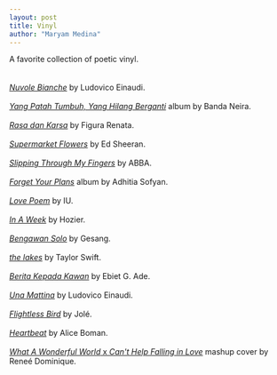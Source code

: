 ```yaml
---
layout: post
title: Vinyl
author: "Maryam Medina"
---
```


A favorite collection of poetic vinyl.
<br>
<br>
<br>
[*Nuvole Bianche*](https://youtu.be/VUCI-1vIbUo?si=QoETIYO47a89GZQT) by Ludovico Einaudi.
<br>
<br>
[*Yang Patah Tumbuh, Yang Hilang Berganti*](https://youtube.com/playlist?list=OLAK5uy_lfPlSGfD-nHHSF8nSaS5ugpbVnuXR23DY&si=MVfnosA-uZ2RdPu7) album by Banda Neira.
<br>
<br>
[*Rasa dan Karsa*](https://youtu.be/lLfni1MfGws?si=fsj0QKXTs5eHhb6t) by Figura Renata.
<br>
<br>
[*Supermarket Flowers*](https://youtu.be/bIB8EWqCPrQ?si=lSR1z1DBE0CUG2uF) by Ed Sheeran.
<br>
<br>
[*Slipping Through My Fingers*](https://youtu.be/hRr7qRb-7k4?si=DQLF5MbN96lKHvRM) by ABBA.
<br>
<br>
[*Forget Your Plans*](https://youtu.be/7HWCawu5J6s?si=zQd_JoB5TcRn57r0) album by Adhitia Sofyan.
<br>
<br>
[*Love Poem*](https://youtu.be/iOKRYIMhaDk?si=hCoKohBTKr2uDVFl) by IU.
<br>
<br>
[*In A Week*](https://youtu.be/VcNQRiMNDDw?si=8p95eBpOlKuRjTs7) by Hozier.
<br>
<br>
[*Bengawan Solo*](https://youtu.be/WjRDxMVB4GI?si=ooo-q9by9GcBaw1t) by Gesang.
<br>
<br>
[*the lakes*](https://youtu.be/tOHcAc3r2kw?si=XTpVtnvTupN6F3hJ) by Taylor Swift.
<br>
<br>
[*Berita Kepada Kawan*](https://youtu.be/DhRNcZoFS6o?si=1lfZKkz-Fwb9Zt5q) by Ebiet G. Ade.
<br>
<br>
[*Una Mattina*](https://youtu.be/94-PAIMDhaQ?si=jDxm88wacDzL6gz5) by Ludovico Einaudi.
<br>
<br>
[*Flightless Bird*](https://youtu.be/8Ucm052oytM?si=BFF0KhcK1MKQN7Aw) by Jolé.
<br>
<br>
[*Heartbeat*](https://youtu.be/pmBeSRi7eu0?si=P4vOJaoLmmkuB8_0) by Alice Boman.
<br>
<br>
[*What A Wonderful World* x *Can't Help Falling in Love*](https://youtu.be/XBIYD3h1olY?si=TbphQSs5c1mnoVnt) mashup cover by Reneé Dominique.
<br>
<br>
